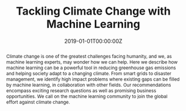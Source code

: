 ---
title: "Tackling Climate Change with Machine Learning"
authors:
- D. Rolnick
- P. L. Donti
- L. H. Kaack
- K. Kochanski
- A. Lacoste
- K. Sankaran
- A. S. Ross
- N. Milojevic-Dupont
- admin
- A. Waldman-Brown
- A. Luccioni
- T. Maharaj
- E. D. Sherwin
- S. K. Mukkavilli
- K. P. Kording
- C. Gomes
- A. Y. Ng
- D. Hassabis
- J. C. Platt
- F. Creutzig
- J. Chayes
- Y. Bengio
date: "2019-01-01T00:00:00Z"
doi: ""

author_notes:
- ""
- ""
- ""
- ""
- ""
- ""
- ""
- ""
- ""
- ""
- ""
- ""
- ""
- ""
- ""
- ""
- ""
- ""
- ""
- ""
- ""
- ""

# Schedule page publish date (NOT publication's date).
publishDate: "2019-01-01T00:00:00Z"

# Publication type.
# Legend: 0 = Uncategorized; 1 = Conference paper; 2 = Journal article;
# 3 = Preprint / Working Paper; 4 = Report; 5 = Book; 6 = Book section;
# 7 = Thesis; 8 = Patent
publication_types: ["3"]

# Publication name and optional abbreviated publication name.
publication: In *(Arxiv preprint)* 
publication_short: In *(Arxiv preprint)* 

abstract: Climate change is one of the greatest challenges facing humanity, and we, as machine learning experts, may wonder how we can help. Here we describe how machine learning can be a powerful tool in reducing greenhouse gas emissions and helping society adapt to a changing climate. From smart grids to disaster management, we identify high impact problems where existing gaps can be filled by machine learning, in collaboration with other fields. Our recommendations encompass exciting research questions as well as promising business opportunities. We call on the machine learning community to join the global effort against climate change.
# Summary. An optional shortened abstract.
summary: This paper comprehensively surveys the ways in which machine learning could be usefully deployed in the fight against climate change. From smart grids to disaster management, we identify high impact problems and outline how machine learning can be employed to address them.

tags:
- Climate Change
- Machine Learning
- Deep Learning
- Reinforcement Learning
- Social Good
featured: false

links:
- name: CCAI Organization
  url: https://www.climatechange.ai/
- name: MIT Tech Review article
  url: https://www.technologyreview.com/2019/06/20/134864/ai-climate-change-machine-learning/
- name: National Geographic article
  url: https://www.nationalgeographic.com/environment/article/artificial-intelligence-climate-change
url_pdf: https://arxiv.org/abs/1906.05433
url_code: ''
url_dataset: ''
url_poster: ''
url_project: ''
url_slides: ''
url_source: ''
url_video: ''

# Featured image
# To use, add an image named `featured.jpg/png` to your page's folder. 
image:
  caption: ''
  focal_point: Center
  preview_only: false

# Associated Projects (optional).
#   Associate this publication with one or more of your projects.
#   Simply enter your project's folder or file name without extension.
#   E.g. `internal-project` references `content/project/internal-project/index.md`.
#   Otherwise, set `projects: []`.
projects: []

# Slides (optional).
#   Associate this publication with Markdown slides.
#   Simply enter your slide deck's filename without extension.
#   E.g. `slides: "example"` references `content/slides/example/index.md`.
#   Otherwise, set `slides: ""`.
slides: ""
---
